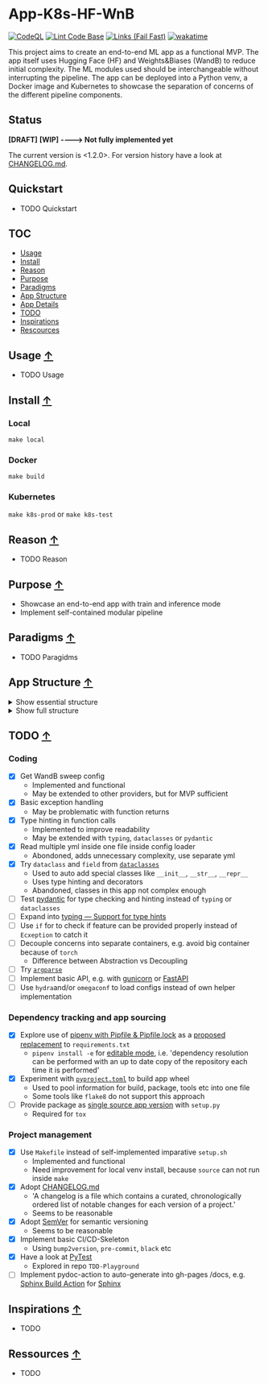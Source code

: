 App-K8s-HF-WnB
===

[![CodeQL](https://github.com/qte77/App-K8s-HF-WnB/actions/workflows/codeql.yml/badge.svg)](https://github.com/qte77/App-K8s-HF-WnB/actions/workflows/codeql.yml)
[![Lint Code Base](https://github.com/qte77/App-K8s-HF-WnB/actions/workflows/linter.yml/badge.svg)](https://github.com/qte77/App-K8s-HF-WnB/actions/workflows/linter.yml)
[![Links (Fail Fast)](https://github.com/qte77/App-K8s-HF-WnB/actions/workflows/links-fail-fast.yml/badge.svg)](https://github.com/qte77/App-K8s-HF-WnB/actions/workflows/links-fail-fast.yml)
[![wakatime](https://wakatime.com/badge/github/qte77/App-K8s-HF-WnB.svg)](https://wakatime.com/badge/github/qte77/App-K8s-HF-WnB)

This project aims to create an end-to-end ML app as a functional MVP.
The app itself uses Hugging Face (HF) and Weights&amp;Biases (WandB) to reduce initial complexity. The ML modules used should be interchangeable without interrupting the pipeline. The app can be deployed into a Python venv, a Docker image and Kubernetes to showcase the separation of concerns of the different pipeline components.

Status
---

**[DRAFT]** **[WIP]** **----> Not fully implemented yet**

The current version is <1.2.0>. For version history have a look at [CHANGELOG.md](./CHANGELOG.md).

Quickstart
---

* TODO Quickstart

TOC
---

* [Usage](#usage-)
* [Install](#install-)
* [Reason](#reason-)
* [Purpose](#purpose-)
* [Paradigms](#paradigms-)
* [App Structure](#app-structure-)
* [App Details](#app-details-)
* [TODO](#todo-)
* [Inspirations](#inspirations-)
* [Rescources](#resources-)

Usage [↑](#app-k8s-hf-wnb)
---

* TODO Usage

Install [↑](#app-k8s-hf-wnb)
---

### Local

`make local`

### Docker

`make build`

### Kubernetes

`make k8s-prod` or `make k8s-test`

Reason [↑](#app-k8s-hf-wnb)
---

* TODO Reason

Purpose [↑](#app-k8s-hf-wnb)
---

* Showcase an end-to-end app with train and inference mode
* Implement self-contained modular pipeline

Paradigms [↑](#app-k8s-hf-wnb)
---

* TODO Paragidms

App Structure [↑](#app-k8s-hf-wnb)
---

<details>
<summary>Show essential structure</summary>
<pre>
/
├─ app/
│  ├─ config/
│  ├─ helper/
│  ├─ model/
│  └─ app.py
├─ kubernetes/
│  ├─ base/
│  └─ overlay/
├─ CHANGELOG.md
├─ Dockerfile
├─ LICENSE
├─ Makefile
├─ Pipfile
├─ pyproject.toml
└─ README.md
</pre>
</details>

<details>
<summary>Show full structure</summary>
<pre>
/
├─ app/
│  ├─ config/
│  │  ├─ defaults.yml
│  │  ├─ huggingface.yml
│  │  ├─ sweep-wandb.yml
│  │  ├─ sweep.yml
│  │  ├─ task.yml
│  │  ├─ wandb.key.dummy.yml
│  │  └─ wandb.yml
│  ├─ helper/
│  │  ├─ create_pipeline_object.py
│  │  ├─ load_configs.py
│  │  ├─ parametrise_pipeline.py
│  │  ├─ prepare_ml_input.py
│  │  └─ prepare_sweep.py
│  ├─ model/
│  │  ├─ inferModel.py
│  │  └─ trainModel.py
│  ├─ __main__.py
│  ├─ __version__.py
│  ├─ _version.py
│  ├─ app.py
│  └─ py.typed
├─ kubernetes/
│  ├─ base/
│  │  ├─ deployment.yml
│  │  ├─ kustomization.yml
│  │  ├─ pvc.yml
│  │  └─ service.yml
│  └─ overlay/
│     ├─ prod/
│     │  ├─ ingress.yml
│     │  ├─ kustomization.yml
│     │  └─ namespace.yml
│     └─ test/
│        ├─ ingress.yml
│        ├─ kustomization.yml
│        └─ namespace.yml
├─ .bumpversion.cfg
├─ .flake8
├─ .gitignore
├─ .gitmessage
├─ .markdownlint.yml
├─ CHANGELOG.md
├─ Dockerfile
├─ LICENSE
├─ Makefile
├─ Pipfile
├─ Pipfile.lock
├─ pyproject.toml
└─ README.md
</pre>
</details>

TODO [↑](#app-k8s-hf-wnb)
---

### Coding

* [x] Get WandB sweep config
  * Implemented and functional
  * May be extended to other providers, but for MVP sufficient
* [x] Basic exception handling
  * May be problematic with function returns
* [x] Type hinting in function calls
  * Implemented to improve readability
  * May be extended with `typing`, `dataclasses` or `pydantic`
* [x] Read multiple yml inside one file inside config loader
  * Abondoned, adds unnecessary complexity, use separate yml
* [x] Try `dataclass` and `field` from [`dataclasses`](https://docs.python.org/3/library/dataclasses.html)
  * Used to auto add special classes like `__init__`, `__str__`, `__repr__`
  * Uses type hinting and decorators
  * Abandoned, classes in this app not complex enough
* [ ] Test [pydantic](https://pydantic-docs.helpmanual.io/) for type checking and hinting instead of `typing` or `dataclasses`
* [ ] Expand into [typing — Support for type hints](https://docs.python.org/3/library/typing.html)
* [ ] Use `if` for to check if feature can be provided properly instead of `Ecxeption` to catch it
* [ ] Decouple concerns into separate containers, e.g. avoid big container because of `torch`
  * Difference between Abstraction vs Decoupling
* [ ] Try [`argparse`](https://docs.python.org/3/library/argparse.html)
* [ ] Implement basic API, e.g. with [gunicorn](https://github.com/benoitc/gunicorn) or [FastAPI](https://github.com/tiangolo/fastapi)
* [ ] Use `hydra`and/or `omegaconf` to load configs instead of own helper implementation

### Dependency tracking and app sourcing

* [x] Explore use of [pipenv with Pipfile & Pipfile.lock](https://pipenv.pypa.io/en/latest/basics/) as a [proposed replacement](https://github.com/pypa/pipfile#the-concept) to `requirements.txt`
  * `pipenv install -e` for [editable mode](https://pipenv.pypa.io/en/latest/basics/#a-note-about-vcs-dependencies), i.e. 'dependency resolution can be performed with an up to date copy of the repository each time it is performed'
* [x] Experiment with [`pyproject.toml`](https://pip.pypa.io/en/stable/reference/build-system/pyproject-toml/) to build app wheel
  * Used to pool information for build, package, tools etc into one file
  * Some tools like `flake8` do not support this approach
* [ ] Provide package as [single source app version](https://packaging.python.org/guides/single-sourcing-package-version/) with `setup.py`
  * Required for `tox`

### Project management

* [x] Use `Makefile` instead of self-implemented imparative `setup.sh`
  * Implemented and functional
  * Need improvement for local venv install, because `source` can not run inside `make`
* [x] Adopt [CHANGELOG.md](https://keepachangelog.com/en/1.0.0/)
  * 'A changelog is a file which contains a curated, chronologically ordered list of notable changes for each version of a project.'
  * Seems to be reasonable
* [x] Adopt [SemVer](https://semver.org/) for semantic versioning
  * Seems to be reasonable
* [x] Implement basic CI/CD-Skeleton
  * Using `bump2version`, `pre-commit`, `black` etc
* [x] Have a look at [PyTest](http://pytest.org/)
  * Explored in repo `TDD-Playground`
* [ ] Implement pydoc-action to auto-generate into gh-pages /docs, e.g. [Sphinx Build Action](https://github.com/marketplace/actions/sphinx-build) for [Sphinx](https://www.sphinx-doc.org/en/master/usage/quickstart.html)

Inspirations [↑](#app-k8s-hf-wnb)
---

* TODO

Ressources [↑](#app-k8s-hf-wnb)
---

* TODO
